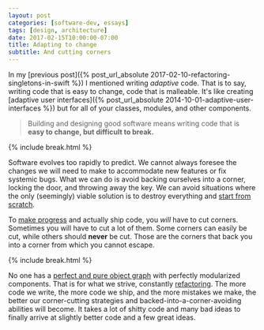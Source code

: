 ```yaml
---
layout: post
categories: [software-dev, essays]
tags: [design, architecture]
date: 2017-02-15T10:00:00-07:00
title: Adapting to change
subtitle: And cutting corners
---
```


In my [previous post]({% post_url_absolute 2017-02-10-refactoring-singletons-in-swift %}) I mentioned writing *adaptive* code. That is to say, writing code that is easy to change, code that is malleable. It's like creating [adaptive user interfaces]({% post_url_absolute 2014-10-01-adaptive-user-interfaces %}) but for all of your classes, modules, and other components.

<!--excerpt-->

> Building and designing good software means writing code that is **easy to change, but difficult to break.**

{% include break.html %}

Software evolves too rapidly to predict. We cannot always foresee the changes we will need to make to accommodate new features or fix systemic bugs. What we can do is avoid backing ourselves into a corner, locking the door, and throwing away the key. We can avoid situations where the only (seemingly) viable solution is to destroy everything and [start from scratch](https://www.joelonsoftware.com/2000/04/06/things-you-should-never-do-part-i/).

To [make progress](http://robnapier.net/refactoring) and actually ship code, you *will* have to cut corners. Sometimes you will have to cut a lot of them. Some corners can easily be cut, while others should **never** be cut. Those are the corners that back you into a corner from which you cannot escape.

{% include break.html %}

No one has a [perfect and pure object graph](https://twitter.com/sqlabs/status/789127047922774016) with perfectly modularized components. That is for what we strive, constantly [refactoring](https://martinfowler.com/books/refactoring.html). The more code we write, the more code we ship, and the more mistakes we make, the better our corner-cutting strategies and backed-into-a-corner-avoiding abilities will become. It takes a lot of shitty code and many bad ideas to finally arrive at slightly better code and a few great ideas.
